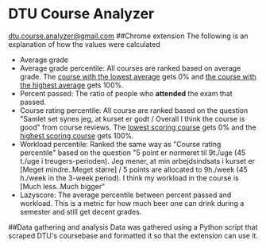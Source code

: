 # DTU Course Analyzer
dtu.course.analyzer@gmail.com
##Chrome extension
The following is an explanation of how the values were calculated
  * Average grade
  * Average grade percentile: All courses are ranked based on average grade. The [course with the lowest average](http://karakterer.dtu.dk/Histogram/1/11343/Summer-2016) gets 0% and [the course with the highest average](http://karakterer.dtu.dk/Histogram/1/11463/Winter-2015) gets 100%.
  * Percent passed: The ratio of people who **attended** the exam that passed.
  * Course rating percentile: All course are ranked based on the question "Samlet set synes jeg, at kurset er godt / Overall I think the course is good" from course reviews. The [lowest scoring course](https://evaluering.dtu.dk/kursus/11343/123826) gets 0% and the [highest scoring course](https://evaluering.dtu.dk/kursus/26122/106759) gets 100%.
  * Workload percentile: Ranked the same way as "Course rating percentile" based on the question "5 point er normeret til 9t./uge (45 t./uge i treugers-perioden). Jeg mener, at min arbejdsindsats i kurset er [Meget mindre..Meget større] / 5 points are allocated to 9h./week (45 h./week in the 3-week period). I think my workload in the course is [Much less..Much bigger"
  * Lazyscore: The average percentile between percent passed and workload. This is a metric for how much beer one can drink during a semester and still get decent grades.
  
##Data gathering and analysis
Data was gathered using a Python script that scraped DTU's coursebase and formatted it so that the extension can use it.
